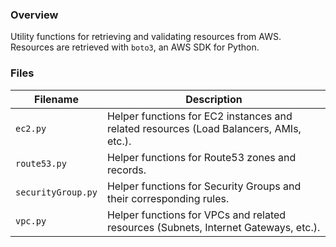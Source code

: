 ### Overview

Utility functions for retrieving and validating resources from AWS.  Resources are retrieved with `boto3`, an AWS SDK 
for Python.

### Files

| Filename             | Description                                                                                  |
|----------------------|----------------------------------------------------------------------------------------------|
| `ec2.py`             | Helper functions for EC2 instances and related resources (Load Balancers, AMIs, etc.).       |
| `route53.py`         | Helper functions for Route53 zones and records.                                              |
| `securityGroup.py`   | Helper functions for Security Groups and their corresponding rules.                          |
| `vpc.py`             | Helper functions for VPCs and related resources (Subnets, Internet Gateways, etc.).          |